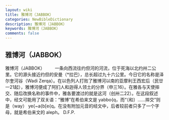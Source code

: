 ```yaml
---
layout: wiki
title: 雅博河（JABBOK）
categories: NewBibleDictionary
description: 雅博河（JABBOK）
keywords: 雅博河（JABBOK）
comments: false
---
```


## 雅博河（JABBOK）



雅博河（JABBOK）
　　一条向西流往约但河的河流，位于死海以北约卅二公里。它的源头接近约但的安曼（*拉巴），总长超过九十六公里。今日它的名称是泽尔奎河谷（Wadi Zerqa）。在以色列人打败了雅博河以南的亚摩利王西宏后（民廿一21起），雅博河便成了阿扪人和迦得人领土的分界（申三16）。在雅各与天使摔交、随后改换名称的事件中，雅各要渡过的就是这河（创卅二22）。在这段叙述中，经文可能用了双关语：“雅博”在希伯来文是 yabbo{q，而“〔和〕……摔交”则是（way） ye{~a{b[e{q。在没有附加元音的经文中，后者较前者只多了一个字母，就是希伯来文的 aleph。
D.F.P.




